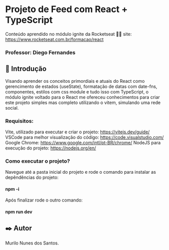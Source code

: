 # Projeto de Feed com React + TypeScript

Conteúdo aprendido no módulo ignite da Rocketseat 💜🚀
site: https://www.rocketseat.com.br/formacao/react

### Professor: Diego Fernandes

## 🚀 Introdução

Visando aprender os conceitos primordiais e atuais do React como gerencimento de estados (useState), formatação de datas com date-fns, componentes, estilos com css module e tudo isso com TypeScript, o módulo ignite voltado para o React me ofereceu conhecimentos para criar este projeto simples mas completo utilizando o vitem, simulando uma rede social.


### Requisitos: 
Vite, utilizado para executar e criar o projeto: https://vitejs.dev/guide/
VSCode para melhor visualização do código: https://code.visualstudio.com/ 
Google Chrome: https://www.google.com/intl/pt-BR/chrome/ 
NodeJS para execução do projeto: https://nodejs.org/en/

### Como executar o projeto?
Navegue até a pasta inicial do projeto e rode o comando para instalar as depêndências do projeto: 
#### npm -i
Após finalizar rode o outro comando: 
#### npm run dev

## ✒️ Autor
Murilo Nunes dos Santos.
